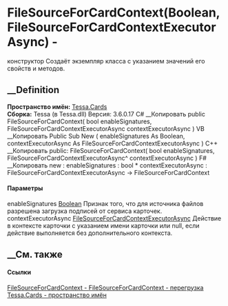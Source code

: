 # FileSourceForCardContext(Boolean, FileSourceForCardContextExecutorAsync) -
конструктор
Создаёт экземпляр класса с указанием значений его свойств и методов.
## __Definition
 **Пространство имён:** [Tessa.Cards](N_Tessa_Cards.htm)  
 **Сборка:** Tessa (в Tessa.dll) Версия: 3.6.0.17
C# __Копировать
     public FileSourceForCardContext(
    	bool enableSignatures,
    	FileSourceForCardContextExecutorAsync contextExecutorAsync
    )
VB __Копировать
     Public Sub New ( 
    	enableSignatures As Boolean,
    	contextExecutorAsync As FileSourceForCardContextExecutorAsync
    )
C++ __Копировать
     public:
    FileSourceForCardContext(
    	bool enableSignatures, 
    	FileSourceForCardContextExecutorAsync^ contextExecutorAsync
    )
F# __Копировать
     new : 
            enableSignatures : bool * 
            contextExecutorAsync : FileSourceForCardContextExecutorAsync -> FileSourceForCardContext
#### Параметры
enableSignatures
[Boolean](https://learn.microsoft.com/dotnet/api/system.boolean)
     Признак того, что для источника файлов разрешена загрузка подписей от сервиса карточек. 
contextExecutorAsync
[FileSourceForCardContextExecutorAsync](T_Tessa_Cards_FileSourceForCardContextExecutorAsync.htm)
     Действие в контексте карточки с указанием имени карточки или null, если действие выполняется без дополнительного контекста. 
## __См. также
#### Ссылки
[FileSourceForCardContext - ](T_Tessa_Cards_FileSourceForCardContext.htm)
[FileSourceForCardContext -
перегрузка](Overload_Tessa_Cards_FileSourceForCardContext__ctor.htm)
[Tessa.Cards - пространство имён](N_Tessa_Cards.htm)
